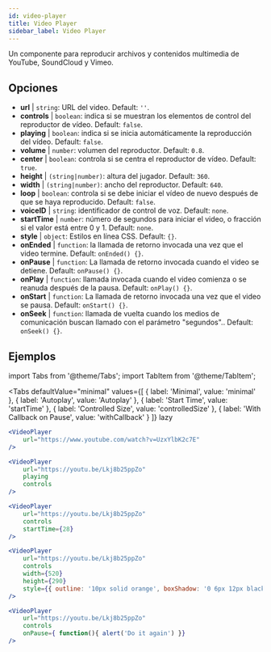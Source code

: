 ```yaml
---
id: video-player
title: Video Player
sidebar_label: Video Player
---
```


Un componente para reproducir archivos y contenidos multimedia de YouTube, SoundCloud y Vimeo.

## Opciones

* __url__ | `string`: URL del video. Default: `''`.
* __controls__ | `boolean`: indica si se muestran los elementos de control del reproductor de vídeo. Default: `false`.
* __playing__ | `boolean`: indica si se inicia automáticamente la reproducción del vídeo. Default: `false`.
* __volume__ | `number`: volumen del reproductor. Default: `0.8`.
* __center__ | `boolean`: controla si se centra el reproductor de vídeo. Default: `true`.
* __height__ | `(string|number)`: altura del jugador. Default: `360`.
* __width__ | `(string|number)`: ancho del reproductor. Default: `640`.
* __loop__ | `boolean`: controla si se debe iniciar el vídeo de nuevo después de que se haya reproducido. Default: `false`.
* __voiceID__ | `string`: identificador de control de voz. Default: `none`.
* __startTime__ | `number`: número de segundos para iniciar el video, o fracción si el valor está entre 0 y 1. Default: `none`.
* __style__ | `object`: Estilos en línea CSS. Default: `{}`.
* __onEnded__ | `function`: la llamada de retorno invocada una vez que el video termine. Default: `onEnded() {}`.
* __onPause__ | `function`: La llamada de retorno invocada cuando el video se detiene. Default: `onPause() {}`.
* __onPlay__ | `function`: llamada invocada cuando el video comienza o se reanuda después de la pausa. Default: `onPlay() {}`.
* __onStart__ | `function`: La llamada de retorno invocada una vez que el video se pausa. Default: `onStart() {}`.
* __onSeek__ | `function`: llamada de vuelta cuando los medios de comunicación buscan llamado con el parámetro "segundos".. Default: `onSeek() {}`.


## Ejemplos

import Tabs from '@theme/Tabs';
import TabItem from '@theme/TabItem';

<Tabs
    defaultValue="minimal"
    values={[
        { label: 'Minimal', value: 'minimal' },
        { label: 'Autoplay', value: 'Autoplay' },
        { label: 'Start Time', value: 'startTime' },
        { label: 'Controlled Size', value: 'controlledSize' },
        { label: 'With Callback on Pause', value: 'withCallback' }
    ]}
    lazy
>
<TabItem value="minimal">

```jsx live
<VideoPlayer
    url="https://www.youtube.com/watch?v=UzxYlbK2c7E"
/>
```

</TabItem>

<TabItem value="withStyle">

```jsx live
<VideoPlayer
    url="https://youtu.be/Lkj8b25ppZo"
    playing
    controls
/>
```
</TabItem>

<TabItem value="startTime">

```jsx live
<VideoPlayer
    url="https://youtu.be/Lkj8b25ppZo"
    controls
    startTime={28}
/>
```
</TabItem>


<TabItem value="controlledSize">

```jsx live
<VideoPlayer
    url="https://youtu.be/Lkj8b25ppZo"
    controls
    width={520}
    height={290}
    style={{ outline: '10px solid orange', boxShadow: '0 6px 12px black'}}
/>
```
</TabItem>


<TabItem value="withCallback">

```jsx live
<VideoPlayer
    url="https://youtu.be/Lkj8b25ppZo"
    controls
    onPause={ function(){ alert('Do it again') }}
/>
```
</TabItem>

</Tabs>



